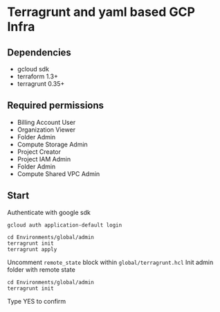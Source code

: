 # Terragrunt and yaml based GCP Infra

## Dependencies

- gcloud sdk
- terraform 1.3+
- terragrunt 0.35+

## Required permissions
-   Billing Account User
-   Organization Viewer
-   Folder Admin
-   Compute Storage Admin
-   Project Creator
-   Project IAM Admin
-   Folder Admin
-   Compute Shared VPC Admin

## Start

Authenticate with google sdk
```
gcloud auth application-default login
```
```
cd Environments/global/admin
terragrunt init
terragrunt apply
```
Uncomment `remote_state` block within `global/terragrunt.hcl`
Init admin folder with remote state
```
cd Environments/global/admin
terragrunt init
```
Type YES to confirm
